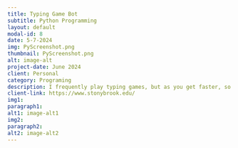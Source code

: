 ```yaml
---
title: Typing Game Bot
subtitle: Python Programming
layout: default
modal-id: 8
date: 5-7-2024
img: PyScreenshot.png
thumbnail: PyScreenshot.png
alt: image-alt
project-date: June 2024
client: Personal
category: Programing
description: I frequently play typing games, but as you get faster, so do your oponents. To engineer a soultion to this dilema, using computer vision and virtual keystorkes, I can surpass 200 wpm with this program. Not for everyday use, only to annoy my typist friends. 
client-link: https://www.stonybrook.edu/
img1: 
paragraph1: 
alt1: image-alt1
img2: 
paragraph2: 
alt2: image-alt2
---
```

